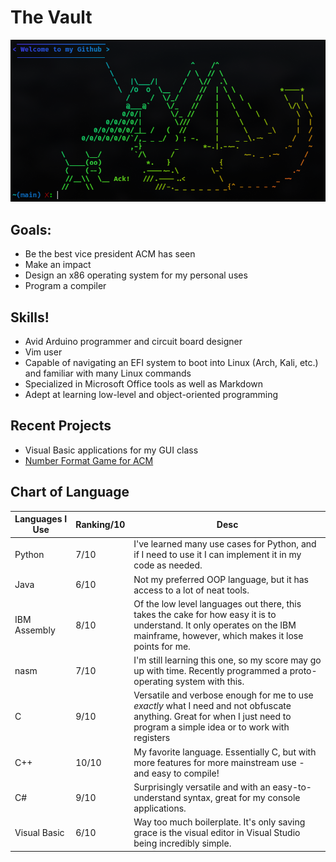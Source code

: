 # The Vault
<img alt="Welcome" src="https://github.com/aceofdiamonds4500/aceofdiamonds4500/blob/main/Screenshot_07-Apr_10-25-36_16078.png">

## Goals:
- Be the best vice president ACM has seen
- Make an impact
- Design an x86 operating system for my personal uses
- Program a compiler

## Skills!
- Avid Arduino programmer and circuit board designer
- Vim user
- Capable of navigating an EFI system to boot into Linux (Arch, Kali, etc.) and familiar with many Linux commands
- Specialized in Microsoft Office tools as well as Markdown 
- Adept at learning low-level and object-oriented programming

## Recent Projects
- Visual Basic applications for my GUI class
- [Number Format Game for ACM](https://github.com/aceofdiamonds4500/Nicks-Arduino-Code/tree/main/NumberFormatGame)

## Chart of Language
| Languages I Use | Ranking/10 | Desc   |
| --------        | -------- | -------- |
| Python          | 7/10     | I've learned many use cases for Python, and if I need to use it I can implement it in my code as needed. |
| Java            | 6/10     | Not my preferred OOP language, but it has access to a lot of neat tools. |
| IBM Assembly    | 8/10     | Of the low level languages out there, this takes the cake for how easy it is to understand. It only operates on the IBM mainframe, however, which makes it lose points for me. |
| nasm            | 7/10     | I'm still learning this one, so my score may go up with time. Recently programmed a proto-operating system with this. |
| C               | 9/10     | Versatile and verbose enough for me to use *exactly* what I need and not obfuscate anything. Great for when I just need to program a simple idea or to work with registers |
| C++             | 10/10    | My favorite language. Essentially C, but with more features for more mainstream use - and easy to compile! |
| C#              | 9/10     | Surprisingly versatile and with an easy-to-understand syntax, great for my console applications. |
| Visual Basic    | 6/10     | Way too much boilerplate. It's only saving grace is the visual editor in Visual Studio being incredibly simple. |


<!---
aceofdiamonds4500/aceofdiamonds4500 is a ✨ special ✨ repository because its `README.md` (this file) appears on your GitHub profile.
You can click the Preview link to take a look at your changes.
--->
